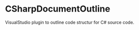 CSharpDocumentOutline
=====================

VisualStudio plugin to outline code structur for C# source code.
